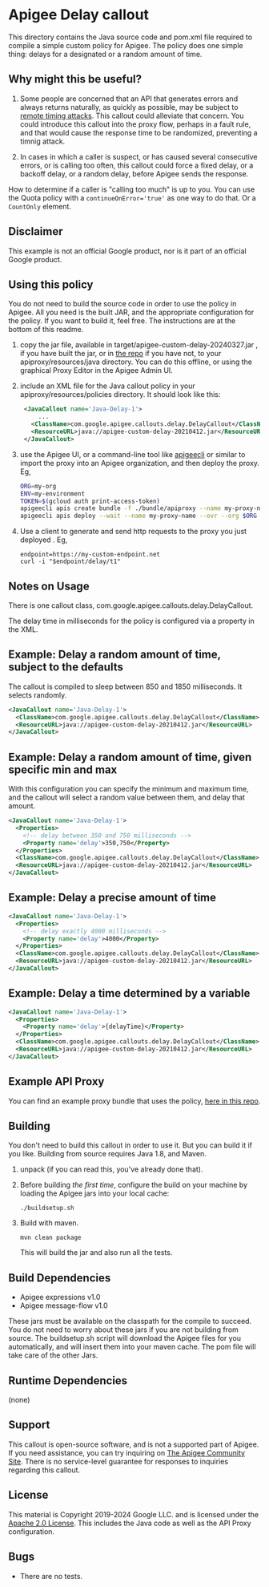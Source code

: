 # Apigee Delay callout

This directory contains the Java source code and pom.xml file required to
compile a simple custom policy for Apigee. The policy does one simple thing:
delays for a designated or a random amount of time.

## Why might this be useful?

1. Some people are concerned that an API that generates errors and always
returns naturally, as quickly as possible, may be subject to [remote timing
attacks](https://en.wikipedia.org/wiki/Timing_attack). This callout could
alleviate that concern. You could introduce this callout into the proxy flow,
perhaps in a fault rule, and that would cause the response time to be
randomized, preventing a timnig attack.

2. In cases in which a caller is suspect, or has caused several consecutive
errors, or is calling too often, this callout could force a fixed delay, or a
backoff delay, or a random delay, before Apigee sends the response.

How to determine if a caller is "calling too much" is up to you. You can use the
Quota policy with a `continueOnError='true'` as one way to do that. Or a
`CountOnly` element.


## Disclaimer

This example is not an official Google product, nor is it part of an
official Google product.

## Using this policy

You do not need to build the source code in order to use the policy in Apigee.
All you need is the built JAR, and the appropriate configuration for the policy.
If you want to build it, feel free.  The instructions are at the bottom of this
readme.



1. copy the jar file, available in target/apigee-custom-delay-20240327.jar , if
   you have built the jar, or in [the
   repo](bundle/apiproxy/resources/java/apigee-custom-delay-20240327.jar) if you
   have not, to your apiproxy/resources/java directory. You can do this offline,
   or using the graphical Proxy Editor in the Apigee Admin UI.

2. include an XML file for the Java callout policy in your
   apiproxy/resources/policies directory. It should look
   like this:
   ```xml
    <JavaCallout name='Java-Delay-1'>
        ...
      <ClassName>com.google.apigee.callouts.delay.DelayCallout</ClassName>
      <ResourceURL>java://apigee-custom-delay-20210412.jar</ResourceURL>
    </JavaCallout>
   ```

3. use the Apigee UI, or a command-line
   tool like [apigeecli](https://github.com/apigee/apigeecli) or similar to
   import the proxy into an Apigee organization, and then deploy the proxy.
   Eg,
   ```sh
   ORG=my-org
   ENV=my-environment
   TOKEN=$(gcloud auth print-access-token)
   apigeecli apis create bundle -f ./bundle/apiproxy --name my-proxy-name -o $ORG  --token $TOKEN
   apigeecli apis deploy --wait --name my-proxy-name --ovr --org $ORG --env $ENV --token $TOKEN
   ```


4. Use a client to generate and send http requests to the proxy you just deployed . Eg,
   ```
   endpoint=https://my-custom-endpoint.net
   curl -i "$endpoint/delay/t1"
   ```


## Notes on Usage

There is one callout class, com.google.apigee.callouts.delay.DelayCallout.

The delay time in milliseconds for the policy is configured via a property in
the XML.

## Example: Delay a random amount of time, subject to the defaults

The callout is compiled to sleep between 850 and 1850 milliseconds. It selects
randomly.

```xml
<JavaCallout name='Java-Delay-1'>
  <ClassName>com.google.apigee.callouts.delay.DelayCallout</ClassName>
  <ResourceURL>java://apigee-custom-delay-20210412.jar</ResourceURL>
</JavaCallout>
```

## Example: Delay a random amount of time, given specific min and max

With this configuration you can specify the minimum and maximum time, and the
callout will select a random value between them, and delay that amount.

```xml
<JavaCallout name='Java-Delay-1'>
  <Properties>
    <!-- delay between 350 and 750 milliseconds -->
    <Property name='delay'>350,750</Property>
  </Properties>
  <ClassName>com.google.apigee.callouts.delay.DelayCallout</ClassName>
  <ResourceURL>java://apigee-custom-delay-20210412.jar</ResourceURL>
</JavaCallout>
```

## Example: Delay a precise amount of time

```xml
<JavaCallout name='Java-Delay-1'>
  <Properties>
    <!-- delay exactly 4000 milliseconds -->
    <Property name='delay'>4000</Property>
  </Properties>
  <ClassName>com.google.apigee.callouts.delay.DelayCallout</ClassName>
  <ResourceURL>java://apigee-custom-delay-20210412.jar</ResourceURL>
</JavaCallout>
```

## Example: Delay a time determined by a variable

```xml
<JavaCallout name='Java-Delay-1'>
  <Properties>
    <Property name='delay'>{delayTime}</Property>
  </Properties>
  <ClassName>com.google.apigee.callouts.delay.DelayCallout</ClassName>
  <ResourceURL>java://apigee-custom-delay-20210412.jar</ResourceURL>
</JavaCallout>
```

## Example API Proxy

You can find an example proxy bundle that uses the policy, [here in
this repo](bundle/apiproxy).


## Building

You don't need to build this callout in order to use it.  But you can build it
if you like. Building from source requires Java 1.8, and Maven.

1. unpack (if you can read this, you've already done that).

2. Before building _the first time_, configure the build on your machine by
   loading the Apigee jars into your local cache:

   ```
   ./buildsetup.sh
   ```

3. Build with maven.
   ```
   mvn clean package
   ```
   This will build the jar and also run all the tests.



## Build Dependencies

- Apigee expressions v1.0
- Apigee message-flow v1.0

These jars must be available on the classpath for the compile to
succeed. You do not need to worry about these jars if you are not
building from source. The buildsetup.sh script will download the
Apigee files for you automatically, and will insert them into your
maven cache. The pom file will take care of the other Jars.

## Runtime Dependencies

(none)

## Support

This callout is open-source software, and is not a supported part of
Apigee.  If you need assistance, you can try inquiring on [The
Apigee Community Site](https://www.googlecloudcommunity.com/gc/Apigee/bd-p/cloud-apigee).  There is no
service-level guarantee for responses to inquiries regarding this
callout.

## License

This material is Copyright 2019-2024 Google LLC.  and is licensed under the
[Apache 2.0 License](LICENSE). This includes the Java code as well as the API
Proxy configuration.

## Bugs

* There are no tests.
